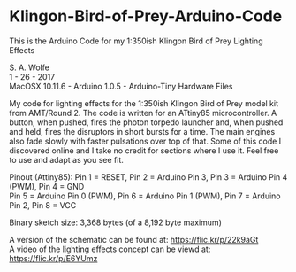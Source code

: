 # Klingon-Bird-of-Prey-Arduino-Code
This is the Arduino Code for my 1:350ish Klingon Bird of Prey Lighting Effects

S. A. Wolfe  
1 - 26 - 2017  
MacOSX 10.11.6 - Arduino 1.0.5 - Arduino-Tiny Hardware Files  

My code for lighting effects for the 1:350ish Klingon Bird of Prey model
kit from AMT/Round 2. The code is written for an ATtiny85 microcontroller.
A button, when pushed, fires the photon torpedo launcher and, when pushed
and held, fires the disruptors in short bursts for a time. The main engines
also fade slowly with faster pulsations over top of that. Some of this code 
I discovered online and I take no credit for sections where I use it.
Feel free to use and adapt as you see fit.

Pinout (Attiny85):
Pin 1 = RESET, Pin 2 = Arduino Pin 3, Pin 3 = Arduino Pin 4 (PWM), Pin 4 = GND  
Pin 5 = Arduino Pin 0 (PWM), Pin 6 = Arduino Pin 1 (PWM), Pin 7 = Arduino Pin 2, Pin 8 = VCC

Binary sketch size: 3,368 bytes (of a 8,192 byte maximum)

A version of the schematic can be found at: https://flic.kr/p/22k9aGt  
A video of the lighting effects concept can be viewd at: https://flic.kr/p/E6YUmz  
